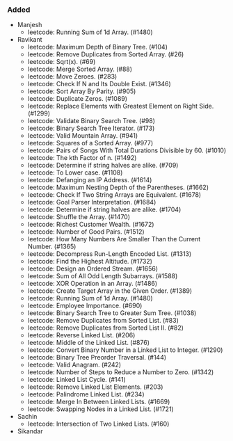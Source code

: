### Added

- Manjesh
  - leetcode: Running Sum of 1d Array. (#1480)
- Ravikant
  - leetcode: Maximum Depth of Binary Tree. (#104)
  - leetcode: Remove Duplicates from Sorted Array. (#26)
  - leetcode: Sqrt(x). (#69)
  - leetcode: Merge Sorted Array. (#88)
  - leetcode: Move Zeroes. (#283)
  - leetcode: Check If N and Its Double Exist. (#1346)
  - leetcode: Sort Array By Parity. (#905)
  - leetcode: Duplicate Zeros. (#1089)
  - leetcode: Replace Elements with Greatest Element on Right Side. (#1299)
  - leetcode: Validate Binary Search Tree. (#98)
  - leetcode: Binary Search Tree Iterator. (#173)
  - leetcode: Valid Mountain Array. (#941)
  - leetcode: Squares of a Sorted Array. (#977)
  - leetcode: Pairs of Songs With Total Durations Divisible by 60. (#1010)
  - leetcode: The kth Factor of n. (#1492)
  - leetcode: Determine if string halves are alike. (#709)
  - leetcode: To Lower case. (#1108)
  - leetcode: Defanging an IP Address. (#1614)
  - leetcode: Maximum Nesting Depth of the Parentheses. (#1662)
  - leetcode: Check If Two String Arrays are Equivalent. (#1678)
  - leetcode: Goal Parser Interpretation. (#1684)
  - leetcode: Determine if string halves are alike. (#1704)
  - leetcode: Shuffle the Array. (#1470)
  - leetcode: Richest Customer Wealth. (#1672)
  - leetcode: Number of Good Pairs. (#1512)
  - leetcode: How Many Numbers Are Smaller Than the Current Number. (#1365)
  - leetcode: Decompress Run-Length Encoded List. (#1313)
  - leetcode: Find the Highest Altitude. (#1732)
  - leetcode: Design an Ordered Stream. (#1656)
  - leetcode: Sum of All Odd Length Subarrays. (#1588)
  - leetcode: XOR Operation in an Array. (#1486)
  - leetcode: Create Target Array in the Given Order. (#1389)
  - leetcode: Running Sum of 1d Array. (#1480)
  - leetcode: Employee Importance. (#690)
  - leetcode: Binary Search Tree to Greater Sum Tree. (#1038)
  - leetcode: Remove Duplicates from Sorted List. (#83)
  - leetcode: Remove Duplicates from Sorted List II. (#82)
  - leetcode: Reverse Linked List. (#206)
  - leetcode: Middle of the Linked List. (#876)
  - leetcode: Convert Binary Number in a Linked List to Integer. (#1290)
  - leetcode: Binary Tree Preorder Traversal. (#144)
  - leetcode: Valid Anagram. (#242)
  - leetcode: Number of Steps to Reduce a Number to Zero. (#1342)
  - leetcode: Linked List Cycle. (#141)
  - leetcode: Remove Linked List Elements. (#203)
  - leetcode: Palindrome Linked List. (#234)
  - leetcode: Merge In Between Linked Lists. (#1669)
  - leetcode: Swapping Nodes in a Linked List. (#1721)
- Sachin
  - leetcode: Intersection of Two Linked Lists. (#160)
- Sikandar
